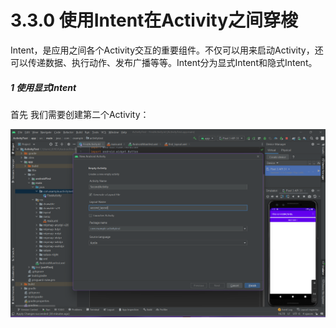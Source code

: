 # 3.3.0 使用Intent在Activity之间穿梭

Intent，是应用之间各个Activity交互的重要组件。不仅可以用来启动Activity，还可以传递数据、执行动作、发布广播等等。Intent分为显式Intent和隐式Intent。

##### 1 使用显式Intent

首先 我们需要创建第二个Activity：

![1666944139233](image/3.3.0使用Intent在Activity之间穿梭/1666944139233.png)
